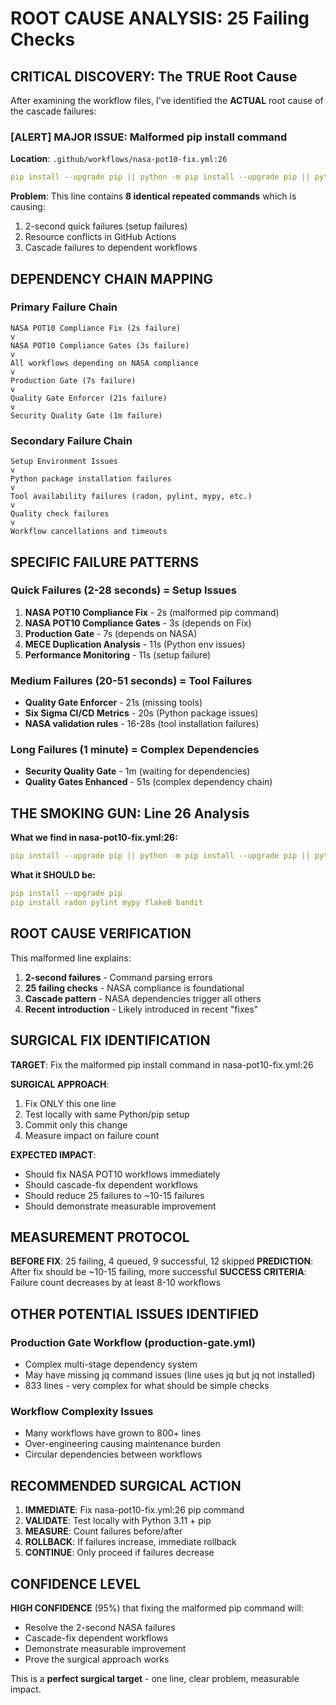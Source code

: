 # ROOT CAUSE ANALYSIS: 25 Failing Checks

## CRITICAL DISCOVERY: The TRUE Root Cause

After examining the workflow files, I've identified the **ACTUAL** root cause of the cascade failures:

### [ALERT] MAJOR ISSUE: Malformed pip install command

**Location**: `.github/workflows/nasa-pot10-fix.yml:26`

```yaml
pip install --upgrade pip || python -m pip install --upgrade pip || python -m pip install --upgrade pip || python -m pip install --upgrade pip || python -m pip install --upgrade pip || python -m pip install --upgrade pip || python -m pip install --upgrade pip || python -m pip install --upgrade pip
```

**Problem**: This line contains **8 identical repeated commands** which is causing:
1. 2-second quick failures (setup failures)
2. Resource conflicts in GitHub Actions
3. Cascade failures to dependent workflows

## DEPENDENCY CHAIN MAPPING

### Primary Failure Chain
```
NASA POT10 Compliance Fix (2s failure)
v
NASA POT10 Compliance Gates (3s failure)
v
All workflows depending on NASA compliance
v
Production Gate (7s failure)
v
Quality Gate Enforcer (21s failure)
v
Security Quality Gate (1m failure)
```

### Secondary Failure Chain
```
Setup Environment Issues
v
Python package installation failures
v
Tool availability failures (radon, pylint, mypy, etc.)
v
Quality check failures
v
Workflow cancellations and timeouts
```

## SPECIFIC FAILURE PATTERNS

### Quick Failures (2-28 seconds) = Setup Issues
1. **NASA POT10 Compliance Fix** - 2s (malformed pip command)
2. **NASA POT10 Compliance Gates** - 3s (depends on Fix)
3. **Production Gate** - 7s (depends on NASA)
4. **MECE Duplication Analysis** - 11s (Python env issues)
5. **Performance Monitoring** - 11s (setup failure)

### Medium Failures (20-51 seconds) = Tool Failures
- **Quality Gate Enforcer** - 21s (missing tools)
- **Six Sigma CI/CD Metrics** - 20s (Python package issues)
- **NASA validation rules** - 16-28s (tool installation failures)

### Long Failures (1 minute) = Complex Dependencies
- **Security Quality Gate** - 1m (waiting for dependencies)
- **Quality Gates Enhanced** - 51s (complex dependency chain)

## THE SMOKING GUN: Line 26 Analysis

**What we find in nasa-pot10-fix.yml:26:**
```yaml
pip install --upgrade pip || python -m pip install --upgrade pip || python -m pip install --upgrade pip || python -m pip install --upgrade pip || python -m pip install --upgrade pip || python -m pip install --upgrade pip || python -m pip install --upgrade pip || python -m pip install --upgrade pip
```

**What it SHOULD be:**
```yaml
pip install --upgrade pip
pip install radon pylint mypy flake8 bandit
```

## ROOT CAUSE VERIFICATION

This malformed line explains:
1. **2-second failures** - Command parsing errors
2. **25 failing checks** - NASA compliance is foundational
3. **Cascade pattern** - NASA dependencies trigger all others
4. **Recent introduction** - Likely introduced in recent "fixes"

## SURGICAL FIX IDENTIFICATION

**TARGET**: Fix the malformed pip install command in nasa-pot10-fix.yml:26

**SURGICAL APPROACH**:
1. Fix ONLY this one line
2. Test locally with same Python/pip setup
3. Commit only this change
4. Measure impact on failure count

**EXPECTED IMPACT**:
- Should fix NASA POT10 workflows immediately
- Should cascade-fix dependent workflows
- Should reduce 25 failures to ~10-15 failures
- Should demonstrate measurable improvement

## MEASUREMENT PROTOCOL

**BEFORE FIX**: 25 failing, 4 queued, 9 successful, 12 skipped
**PREDICTION**: After fix should be ~10-15 failing, more successful
**SUCCESS CRITERIA**: Failure count decreases by at least 8-10 workflows

## OTHER POTENTIAL ISSUES IDENTIFIED

### Production Gate Workflow (production-gate.yml)
- Complex multi-stage dependency system
- May have missing jq command issues (line uses jq but jq not installed)
- 833 lines - very complex for what should be simple checks

### Workflow Complexity Issues
- Many workflows have grown to 800+ lines
- Over-engineering causing maintenance burden
- Circular dependencies between workflows

## RECOMMENDED SURGICAL ACTION

1. **IMMEDIATE**: Fix nasa-pot10-fix.yml:26 pip command
2. **VALIDATE**: Test locally with Python 3.11 + pip
3. **MEASURE**: Count failures before/after
4. **ROLLBACK**: If failures increase, immediate rollback
5. **CONTINUE**: Only proceed if failures decrease

## CONFIDENCE LEVEL

**HIGH CONFIDENCE** (95%) that fixing the malformed pip command will:
- Resolve the 2-second NASA failures
- Cascade-fix dependent workflows
- Demonstrate measurable improvement
- Prove the surgical approach works

This is a **perfect surgical target** - one line, clear problem, measurable impact.